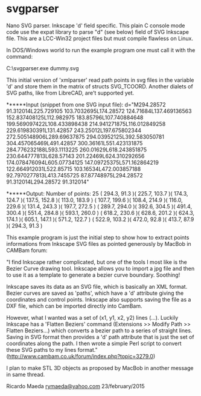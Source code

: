 # svgparser
Nano SVG parser. Inkscape 'd' field specific.
This plain C console mode code use the expat library to parse "d" (see below)
field of SVG Inkscape file. This are a LCC-Win32 project files but must compile
flawless on Linux.

In DOS/Windows world to run the example program one must call it with the command:

C:\svgparser.exe dummy.svg

This initial version of 'xmlparser' read path points in svg files in the variable
'd' and store them in the matrix of structs SVG_TCOORD. Another dialets of SVG
paths, like from LibreCAD, are't supported yet.

******Input (snippet from one SVG input file):
d="M294.28572 91.312014L225.729105 103.7032695L174.28572 124.71684L137.469136563
 152.837408125L112.982975 183.85796L107.740884648 199.569097422L108.433898438
 214.941271875L116.012849258 229.619830391L131.42857 243.25012L197.675802344
 272.505148906L289.69637875 294.03952125L392.583050781 304.457065469L491.42857
 300.36161L551.423131875 284.776232188L593.1113225 260.01629L618.243851875
 230.644777813L628.57143 201.22469L624.310292656 174.078476094L605.07734125
 147.09725375L571.162864219 122.664912031L522.85715 103.16534L472.003857188
 92.7970277813L413.7455725 87.87748975L294.28572 91.312014L294.28572 91.312014"

******Output:
Number of points: 25
( 294.3,  91.3 )( 225.7, 103.7 )( 174.3, 124.7 )( 137.5, 152.8 )( 113.0, 183.9 )
( 107.7, 199.6 )( 108.4, 214.9 )( 116.0, 229.6 )( 131.4, 243.3 )( 197.7, 272.5 )
( 289.7, 294.0 )( 392.6, 304.5 )( 491.4, 300.4 )( 551.4, 284.8 )( 593.1, 260.0 )
( 618.2, 230.6 )( 628.6, 201.2 )( 624.3, 174.1 )( 605.1, 147.1 )( 571.2, 122.7 )
( 522.9, 103.2 )( 472.0,  92.8 )( 413.7,  87.9 )( 294.3,  91.3 )


This example program is just the initial step to show how to extract points
informations from Inkscape SVG files as pointed generously by MacBob in CAMBam
forum:

"I find Inkscape rather complicated, but one of the tools
I most like is the Bezier Curve drawing tool.  Inkscape
allows you to import a jpg file and then to use it as a
template to generate a bezier curve boundary.  Soothing!

Inkscape saves its data as an SVG file, which is basically
an XML format.  Bezier curves are saved as 'paths', which
have a 'd' attribute giving the coordinates and control
points.  Inkscape also supports saving the file as a DXF
file, which can be imported directly into CamBam.

However, what I wanted was a set of (x1, y1, x2, y2) lines
(...). Luckily Inkscape has a 'Flatten Beziers' command
(Extensions >> Modify Path >> Flatten Beziers...) which
converts a bezier path to a series of straight lines.
Saving in SVG format then provides a 'd' path attribute
that is just the set of coordinates along the path.
I then wrote a simple Perl script to convert these SVG
paths to my lines format."
(http://www.cambam.co.uk/forum/index.php?topic=3279.0)

I plan to make STL 3D objects as proposed by MacBob in another message in same
thread.

Ricardo Maeda
rymaeda@yahoo.com
23/february/2015
